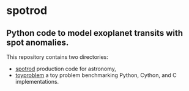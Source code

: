 # spotrod

## Python code to model exoplanet transits with spot anomalies.  

This repository contains two directories:

- [spotrod](spotrod) production code for astronomy,
- [toyproblem](toyproblem) a toy problem benchmarking Python, Cython, and C implementations.
